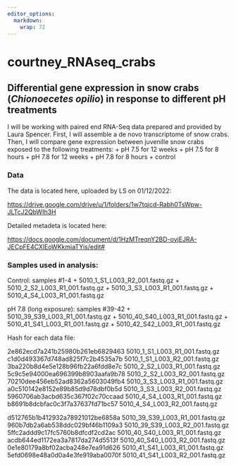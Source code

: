 ```yaml
---
editor_options: 
  markdown: 
    wrap: 72
---
```


# courtney_RNAseq_crabs

## **Differential gene expression in snow crabs (*Chionoecetes opilio*) in response to different pH treatments**

I will be working with paired end RNA-Seq data prepared and provided by
Laura Spencer. First, I will assemble a de novo transcriptome of snow
crabs. Then, I will compare gene expression between juvenille snow crabs
exposed to the following treatments: + pH 7.5 for 12 weeks + pH 7.5 for
8 hours + pH 7.8 for 12 weeks + pH 7.8 for 8 hours + control

### **Data**

The data is located here, uploaded by LS on 01/12/2022:

<https://drive.google.com/drive/u/1/folders/1w7tqjcd-Rabh0TsWpw-JLTcJ2QbWIh3H>

Detailed metadeta is located here:

<https://docs.google.com/document/d/1HzMTreqnY2BD-oyjEJRA-JECpFE4CXlEoWKkmiaTYis/edit#>

### Samples used in analysis:

Control: samples #1-4 + 5010_1\_S1_L003_R2_001.fastq.gz +
5010_2\_S2_L003_R1_001.fastq.gz + 5010_3\_S3_L003_R1_001.fastq.gz +
5010_4\_S4_L003_R1_001.fastq.gz

pH 7.8 (long exposure): samples #39-42 +
5010_39_S39_L003_R1_001.fastq.gz + 5010_40_S40_L003_R1_001.fastq.gz +
5010_41_S41_L003_R1_001.fastq.gz + 5010_42_S42_L003_R1_001.fastq.gz

Hash for each data file:

2e862ecd7a241b25980b261eb6829463 5010_1\_S1_L003_R1_001.fastq.gz
c1d0d493367d748ad825f7c2b4535a7b 5010_1\_S1_L003_R2_001.fastq.gz
3ba220b8d4e5e128b96fb22a6fdd8e7c 5010_2\_S2_L003_R1_001.fastq.gz
5c9c5e94000ea696399b8903aafa9b78 5010_2\_S2_L003_R2_001.fastq.gz
70210dee456eb52ad8362a5603049fb4 5010_3\_S3_L003_R1_001.fastq.gz
a0c510142e8152e89b85d9d78dbf0b5d 5010_3\_S3_L003_R2_001.fastq.gz
5960706ab3acbd635c367f02c70ccaad 5010_4\_S4_L003_R1_001.fastq.gz
b8691b8dcbfac0c3f7a37637fd71bc57 5010_4\_S4_L003_R2_001.fastq.gz

d512765b1b412932a78921012be6858a 5010_39_S39_L003_R1_001.fastq.gz
960b7db2a6ab538ddc029bf46b1109a3 5010_39_S39_L003_R2_001.fastq.gz
5ffc2addd9c17fc5760b8dfcdf2cd2ac 5010_40_S40_L003_R1_001.fastq.gz
acdb644ed1172ea3a7817da274d5513f 5010_40_S40_L003_R2_001.fastq.gz
0e1e80179a8bf02acba248e7ea91d626 5010_41_S41_L003_R1_001.fastq.gz
5efd0698e48a0d0a4e3fe919aba0070f 5010_41_S41_L003_R2_001.fastq.gz
